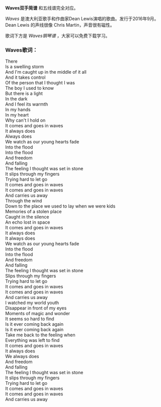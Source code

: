 

**Waves双手简谱** 和五线谱完全对应。

_Waves_ 是澳大利亚歌手和作曲家Dean Lewis演唱的歌曲。发行于2016年9月。Dean Lewis 的声线很像 Chris
Martin，声音很有磁性。

歌词下方是 _Waves钢琴谱_ ，大家可以免费下载学习。

### Waves歌词：

There  
Is a swelling storm  
And I'm caught up in the middle of it all  
And it takes control  
Of the person that I thought I was  
The boy I used to know  
But there is a light  
In the dark  
And I feel its warmth  
In my hands  
In my heart  
Why can't I hold on  
It comes and goes in waves  
It always does  
Always does  
We watch as our young hearts fade  
Into the flood  
Into the flood  
And freedom  
And falling  
The feeling I thought was set in stone  
It slips through my fingers  
Trying hard to let go  
It comes and goes in waves  
It comes and goes in waves  
And carries us away  
Through the wind  
Down to the place we used to lay when we were kids  
Memories of a stolen place  
Caught in the silence  
An echo lost in space  
It comes and goes in waves  
It always does  
It always does  
We watch as our young hearts fade  
Into the flood  
Into the flood  
And freedom  
And falling  
The feeling I thought was set in stone  
Slips through my fingers  
Trying hard to let go  
It comes and goes in waves  
It comes and goes in waves  
And carries us away  
I watched my world youth  
Disappear in front of my eyes  
Moments of magic and wonder  
It seems so hard to find  
Is it ever coming back again  
Is it ever coming back again  
Take me back to the feeling when  
Everything was left to find  
It comes and goes in waves  
It always does  
We always does  
And freedom  
And falling  
The feeling I thought was set in stone  
It slips through my fingers  
Trying hard to let go  
It comes and goes in waves  
It comes and goes in waves  
And carries us away

